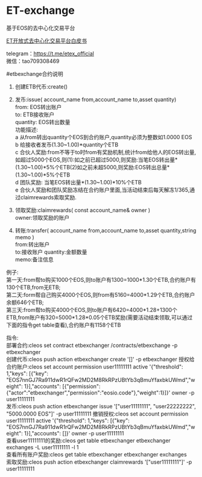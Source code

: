 # ET-exchange
基于EOS的去中心化交易平台<br>

[ET开放式去中心化交易平台白皮书](https://github.com/eostoken/ET-exchange/blob/master/WhitePaper.md)

telegram：https://t.me/etex_official <br>
微信：tao709308469


#etbexchange合约说明
1. 创建ETB代币:create() 

2. 发币:issue( account_name from,account_name to,asset quantity)     
from: EOS转出账户   
to: ETB接收账户     
quantity: EOS转出数量   
功能描述:   
a 从from转出quantity个EOS到合约账户,quantity必须为整数如1.0000 EOS   
b 给接收者发币(1.30~1.00)\*quantity个ETB    
c 合伙人奖励:from不等于to时from有奖励机制,统计from给他人的EOS转出量,如超过5000个EOS,则(1):如之前已超过5000,则奖励:当笔EOS转出量\*(1.30~1.00)\*5%个ETB(2)如之前未超5000,则奖励:EOS转出总量\*(1.30~1.00)\*5%个ETB  
d 团队奖励: 当笔EOS转出量\*(1.30~1.00)\*10%个ETB    
e 合伙人奖励和团队奖励冻结在合约账户里面,当活动结束后每天解冻1/365,通过claimrewards索取奖励.

3. 领取奖励:claimrewards( const account_name& owner )   
owner:领取奖励的账户

4. 转账:transfer( account_name from,account_name to,asset quantity,string memo )  
from:转出账户   
to:接收账户 
quantity:金额数量   
memo:备注信息


例子:     
第一天:from帮to购买1000个EOS,则to账户有1300=1000\*1.30个ETB,合约账户有130个ETB,from无ETB;     
第二天:form帮自己购买4000个EOS,则from有5160=4000\*1.29个ETB,合约账户余额646个ETB;     
第三天:from帮to购买4000个EOS,则to账户有6420=4000\*1.28+1300个ETB,from账户有320=5000\*1.28\*0.05个ETB奖励(需要活动结束领取,可以通过下面的指令get table查看),合约账户有1158个ETB

     
指令:     
部署合约:cleos set contract etbexchanger /contracts/etbexchange -p etbexchanger          
创建代币:cleos push action etbexchanger create '[]' -p etbexchanger
授权给合约账户:cleos set account permission user11111111 active '{"threshold": 1,"keys": [{"key": "EOS7nnGJ7Ra911dwR1rQFw2MD2M8RkRPzUBtYb3qBmuYfaxbkUWmd","weight": 1}],"accounts": [{"permission":{"actor":"etbexchanger","permission":"eosio.code"},"weight":1}]}' owner -p user11111111             
发币:cleos push action etbexchanger issue '["user11111111", "user22222222", "5000.0000 EOS"]' -p user11111111
撤销授权:cleos set account permission user11111111 active '{"threshold": 1,"keys": [{"key": "EOS7nnGJ7Ra911dwR1rQFw2MD2M8RkRPzUBtYb3qBmuYfaxbkUWmd","weight": 1}],"accounts": []}' owner -p user11111111                  
查看user11111111的奖励:cleos get table etbexchanger etbexchanger exchanges -L user11111111 -l 1      
查看所有账户奖励:cleos get table etbexchanger etbexchanger exchanges        
索取奖励:cleos push action etbexchanger claimrewards '["user11111111"]' -p user11111111             
